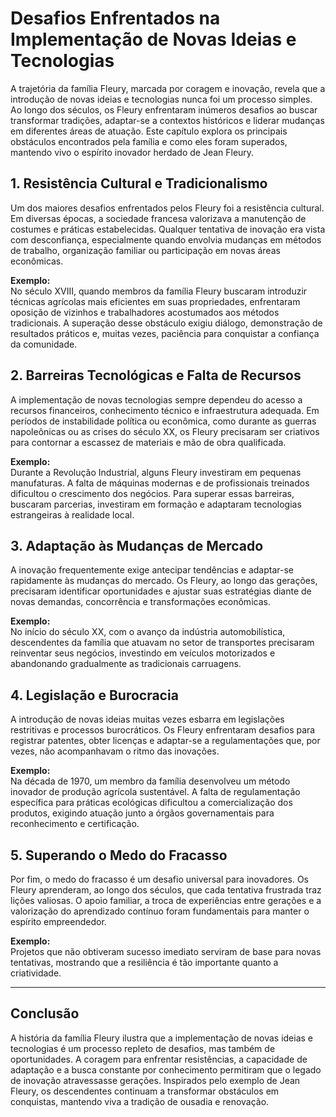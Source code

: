 # Desafios Enfrentados na Implementação de Novas Ideias e Tecnologias

A trajetória da família Fleury, marcada por coragem e inovação, revela que a introdução de novas ideias e tecnologias nunca foi um processo simples. Ao longo dos séculos, os Fleury enfrentaram inúmeros desafios ao buscar transformar tradições, adaptar-se a contextos históricos e liderar mudanças em diferentes áreas de atuação. Este capítulo explora os principais obstáculos encontrados pela família e como eles foram superados, mantendo vivo o espírito inovador herdado de Jean Fleury.

## 1. Resistência Cultural e Tradicionalismo

Um dos maiores desafios enfrentados pelos Fleury foi a resistência cultural. Em diversas épocas, a sociedade francesa valorizava a manutenção de costumes e práticas estabelecidas. Qualquer tentativa de inovação era vista com desconfiança, especialmente quando envolvia mudanças em métodos de trabalho, organização familiar ou participação em novas áreas econômicas.

**Exemplo:**  
No século XVIII, quando membros da família Fleury buscaram introduzir técnicas agrícolas mais eficientes em suas propriedades, enfrentaram oposição de vizinhos e trabalhadores acostumados aos métodos tradicionais. A superação desse obstáculo exigiu diálogo, demonstração de resultados práticos e, muitas vezes, paciência para conquistar a confiança da comunidade.

## 2. Barreiras Tecnológicas e Falta de Recursos

A implementação de novas tecnologias sempre dependeu do acesso a recursos financeiros, conhecimento técnico e infraestrutura adequada. Em períodos de instabilidade política ou econômica, como durante as guerras napoleônicas ou as crises do século XX, os Fleury precisaram ser criativos para contornar a escassez de materiais e mão de obra qualificada.

**Exemplo:**  
Durante a Revolução Industrial, alguns Fleury investiram em pequenas manufaturas. A falta de máquinas modernas e de profissionais treinados dificultou o crescimento dos negócios. Para superar essas barreiras, buscaram parcerias, investiram em formação e adaptaram tecnologias estrangeiras à realidade local.

## 3. Adaptação às Mudanças de Mercado

A inovação frequentemente exige antecipar tendências e adaptar-se rapidamente às mudanças do mercado. Os Fleury, ao longo das gerações, precisaram identificar oportunidades e ajustar suas estratégias diante de novas demandas, concorrência e transformações econômicas.

**Exemplo:**  
No início do século XX, com o avanço da indústria automobilística, descendentes da família que atuavam no setor de transportes precisaram reinventar seus negócios, investindo em veículos motorizados e abandonando gradualmente as tradicionais carruagens.

## 4. Legislação e Burocracia

A introdução de novas ideias muitas vezes esbarra em legislações restritivas e processos burocráticos. Os Fleury enfrentaram desafios para registrar patentes, obter licenças e adaptar-se a regulamentações que, por vezes, não acompanhavam o ritmo das inovações.

**Exemplo:**  
Na década de 1970, um membro da família desenvolveu um método inovador de produção agrícola sustentável. A falta de regulamentação específica para práticas ecológicas dificultou a comercialização dos produtos, exigindo atuação junto a órgãos governamentais para reconhecimento e certificação.

## 5. Superando o Medo do Fracasso

Por fim, o medo do fracasso é um desafio universal para inovadores. Os Fleury aprenderam, ao longo dos séculos, que cada tentativa frustrada traz lições valiosas. O apoio familiar, a troca de experiências entre gerações e a valorização do aprendizado contínuo foram fundamentais para manter o espírito empreendedor.

**Exemplo:**  
Projetos que não obtiveram sucesso imediato serviram de base para novas tentativas, mostrando que a resiliência é tão importante quanto a criatividade.

---

## Conclusão

A história da família Fleury ilustra que a implementação de novas ideias e tecnologias é um processo repleto de desafios, mas também de oportunidades. A coragem para enfrentar resistências, a capacidade de adaptação e a busca constante por conhecimento permitiram que o legado de inovação atravessasse gerações. Inspirados pelo exemplo de Jean Fleury, os descendentes continuam a transformar obstáculos em conquistas, mantendo viva a tradição de ousadia e renovação.